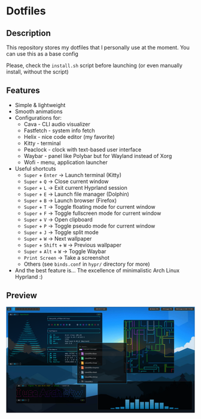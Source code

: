 # Dotfiles

## Description

This repository stores my dotfiles that I personally use at the moment. You can use this as a base config

Please, check the `install.sh` script before launching (or even manually install, without the script)

## Features

* Simple & lightweight
* Smooth animations
* Configurations for:
    + Cava - CLI audio visualizer
    + Fastfetch - system info fetch
    + Helix - nice code editor (my favorite)
    + Kitty - terminal
    + Peaclock - clock with text-based user interface
    + Waybar - panel like Polybar but for Wayland instead of Xorg
    + Wofi - menu, application launcher
* Useful shortcuts
    + `Super` + `Enter` -> Launch terminal (Kitty)
    + `Super` + `Q` -> Close current window
    + `Super` + `L` -> Exit current Hyprland session
    + `Super` + `E` -> Launch file manager (Dolphin)
    + `Super` + `B` -> Launch browser (Firefox)
    + `Super` + `T` -> Toggle floating mode for current window
    + `Super` + `F` -> Toggle fullscreen mode for current window
    + `Super` + `V` -> Open clipboard
    + `Super` + `P` -> Toggle pseudo mode for current window
    + `Super` + `J` -> Toggle split mode
    + `Super` + `W` -> Next wallpaper
    + `Super` + `Shift` + `W` -> Previous wallpaper
    + `Super` + `Alt` + `W` -> Toggle Waybar
    + `Print Screen` -> Take a screenshot
    + Others (see `binds.conf` in `hypr/` directory for more)
* And the best feature is... The excellence of minimalistic Arch Linux Hyprland :)

## Preview

![](preview.png)
